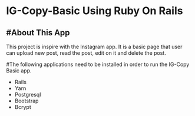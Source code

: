 # IG-Copy-Basic Using Ruby On Rails

#About This App
---------------
This project is inspire with the Instagram app. It is a basic page that user can upload new post, read the post, edit on it and delete the post.

#The following applications need to be installed in order to run the IG-Copy Basic app.

* Rails
* Yarn
* Postgresql
* Bootstrap
* Bcrypt

